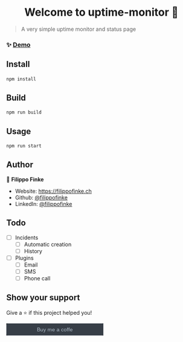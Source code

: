 <h1 align="center">Welcome to uptime-monitor 👋</h1>

> A very simple uptime monitor and status page

### ✨ [Demo](https://status.filippofinke.ch)

## Install

```sh
npm install
```

## Build

```sh
npm run build
```

## Usage

```sh
npm run start
```

## Author

👤 **Filippo Finke**

- Website: https://filippofinke.ch
- Github: [@filippofinke](https://github.com/filippofinke)
- LinkedIn: [@filippofinke](https://linkedin.com/in/filippofinke)

## Todo
- [ ] Incidents
  - [ ] Automatic creation
  - [ ] History
- [ ] Plugins
  - [ ] Email
  - [ ] SMS
  - [ ] Phone call

## Show your support

Give a ⭐️ if this project helped you!

<a href="https://www.buymeacoffee.com/filippofinke">
  <img src="https://github.com/filippofinke/filippofinke/raw/main/images/buymeacoffe.png" alt="Buy Me A McFlurry">
</a>
